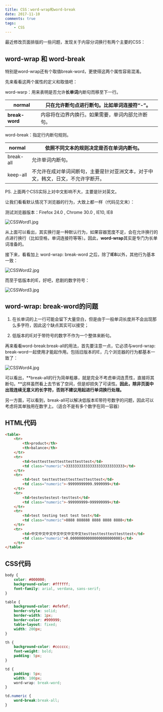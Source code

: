 ```yaml
---
title: CSS：word-wrap和word-break
date: 2017-11-10
comments: true
tags: 
	- CSS
---
```


最近修改页面排版的一些问题，发现关于内容分词换行有两个主要的CSS：

## word-wrap 和 word-break

特别是word-wrap还有个取值break-word，更使得这两个属性容易混淆。

先来看看这两个属性的定义和取值吧：

word-warp：用来表明是否允许**长单词**内断句而移至下一行。

<!--more-->

| normal         | 只在允许断句点进行断句。比如单词连接符“-”。  |
| -------------- | ------------------------ |
| **break-word** | 内容将在边界内换行。如果需要，单词内部允许断句。 |

word-break：指定行内断句规则。

| normal    | 依照不同文本的规则决定是否在单词内断句。                     |
| --------- | ---------------------------------------- |
| break-all | 允许单词内断句。                                 |
| keep-all  | 不允许在成对单词间断句，主要是针对亚洲文本，对于中文，韩文，日文，不允许字断开。 |

PS. 上面两个CSS实际上对中文影响不大，主要是针对英文。

 

让我们看看默认情况下浏览器的行为，大致上都一样（代码见文末）：

测试浏览器版本：Firefox 24.0 , Chrome 30.0 , IE10, IE8

![CSSWord1.jpg](CSS：word-wrap和word-break/CSSWord1.jpg)

从上面可以看出，其实换行是一种默认行为，如果容器宽度不足，会在允许换行的点进行换行（比如空格，单词连接符等等）。因此，**word-wrap**其实是专门为长单词准备的。

接下来，看看加上 word-wrap: break-word 之后，除了**IE8**以外，其他行为基本一致：

![CSSWord2.jpg](CSS：word-wrap和word-break/CSSWord2.jpg)

而至于低版本的IE，好吧，悲剧的数字符号：

![CSSWord3.jpg](CSS：word-wrap和word-break/CSSWord3.jpg)

 

## word-wrap: break-word的问题

1. 在长单词的上一行可能会留下大量空白，但是由于一般单词长度并不会出现那么多字符，因此这个缺点其实可以接受；

2. 低版本的IE对于带符号的数字不作为一个整体来断句。

再来看看word-break:break-all的用法，首先要注意一点，它必须与word-wrap: break-word一起使用才能起作用。包括旧版本的IE，几个浏览器的行为都基本一致了：

![CSSWord4.jpg](CSS：word-wrap和word-break/CSSWord4.jpg)

可以看出，**break-all的行为简单粗暴，就是完全不考虑单词连贯性，直接将其断句。**这样虽然看上去节省了空间，但是却损失了可读性。**因此，除非页面中出现连续无意义的长字符，否则不建议用起进行单词换行处理。**

另一方面，可以看到，break-all可以解决低版本IE带符号数字的问题，因此可以考虑将其单独用在数字上。（适合不是有多个数字在同一容器）

## HTML代码

```HTML
<table>
    <tr>
        <th>product</th>
        <th>balance</th>
    </tr>
    <tr>
        <td>testtesttesttesttesttesttest</td>
        <td class="numeric">333333333333333333333333333</td>
    </tr>
    <tr>
        <td>test testtesttesttesttesttesttest</td>
        <td class="numeric">-99999999999.9999999</td>
    </tr>
    <tr>
        <td>testestestest-testtest</td>
        <td class="numeric">-999999999~999999999</td>
    </tr>
    <tr>
        <td>test testing test test test</td>
        <td class="numeric">8888 888888 8888 8888 8888</td>
    </tr>
    <tr>
        <td>中文中文中文中文中文中文中文testtesttesttesttesttest</td>
        <td class="numeric">0.000000000000000000000001</td>
    </tr>
</table>        
```

## CSS代码

```CSS
body {
    color: #000000;
    background-color: #ffffff;
    font-family: arial, verdana, sans-serif;
}

table {
    background-color: #efefef;
    border-style: solid;
    border-width: 1px;
    border-color: #999999;
    table-layout: fixed;
    width: 200px;
}

th {
    background-color: #cccccc;
    font-weight: bold;
    padding: 5px;
}

td {
    padding: 5px;
    width: 100px;
    word-wrap: break-word;
}

td.numeric {
    word-break:break-all;
}
```
